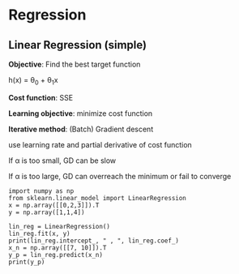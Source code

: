 # Regression
## Linear Regression (simple)

**Objective**: Find the best target function 

h(x) = θ<sub>0</sub> + θ<sub>1</sub>x

**Cost function**: SSE

**Learning objective**: minimize cost function

**Iterative method**: (Batch) Gradient descent

use learning rate and partial derivative of cost function

If &alpha; is too small, GD can be slow

If &alpha; is too large, GD can overreach the minimum or fail to converge

```
import numpy as np
from sklearn.linear_model import LinearRegression 
x = np.array([[0,2,3]]).T
y = np.array([1,1,4])

lin_reg = LinearRegression()
lin_reg.fit(x, y)
print(lin_reg.intercept_, " , ", lin_reg.coef_)
x_n = np.array([[7, 10]]).T
y_p = lin_reg.predict(x_n)
print(y_p)
```
